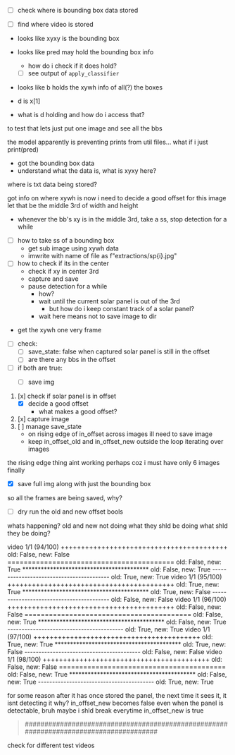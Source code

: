 - [ ] check where is bounding box data stored

 - [ ] find where video is stored

- looks like xyxy is the bounding box
- looks like pred may hold the bounding box info
  - how do i check if it does hold? 
  - [ ] see output of `apply_classifier`

- looks like b holds the xywh info of all(?) the boxes

- d is x[1]
- what is d holding and how do i access that?

to test that lets just put one image and see all the bbs

the model apparently is preventing prints from util files...
what if i just print(pred)

- got the bounding box data
- understand what the data is, what is xyxy here?

where is txt data being stored?

got info on where xywh is
now i need to decide a good offset for this image
let that be the middle 3rd of width and height 

- whenever the bb's xy is in the middle 3rd, take a ss, stop detection for a while

- [ ] how to take ss of a bounding box
  - get sub image using xywh data 
  - imwrite with name of file as f"extractions/sp{i}.jpg"
- [ ] how to check if its in the center
  - check if xy in center 3rd 
  - capture and save
  - pause detection for a while
    - how?
    - wait until the current solar panel is out of the 3rd 
      - but how do i keep constant track of a solar panel?
    - wait here means not to save image to dir


- get the xywh one very frame
- [ ] check:
  - [ ] save_state: false when captured solar panel is still in the offset
  - [ ] are there any bbs in the offset
- [ ] if both are true: 
  - [ ] save img


1. [x] check if solar panel is in offset 
   - [x] decide a good offset
     - what makes a good offset? 
2. [x] capture image
3. [ ] manage save_state
   - on rising edge of in_offset across images ill need to save image
   - keep in_offset_old and in_offset_new outside the loop iterating over images

the rising edge thing aint working perhaps coz i must have only 6 images finally

- [x] save full img along with just the bounding box

so all the frames are being saved, why?
- [ ] dry run the old and new offset bools

whats happening? 
old and new not doing what they shld be doing
what shld they be doing?

video 1/1 (94/100) 
+++++++++++++++++++++++++++++++++++++++++ old: False, new: False
========================================= old: False, new: True
***************************************** old: False, new: True
----------------------------------------- old: True, new: True
video 1/1 (95/100) 
+++++++++++++++++++++++++++++++++++++++++ old: True, new: True
***************************************** old: True, new: False
----------------------------------------- old: False, new: False
video 1/1 (96/100) 
+++++++++++++++++++++++++++++++++++++++++ old: False, new: False
========================================= old: False, new: True
***************************************** old: False, new: True
----------------------------------------- old: True, new: True
video 1/1 (97/100) 
+++++++++++++++++++++++++++++++++++++++++ old: True, new: True
***************************************** old: True, new: False
----------------------------------------- old: False, new: False
video 1/1 (98/100) 
+++++++++++++++++++++++++++++++++++++++++ old: False, new: False
========================================= old: False, new: True
***************************************** old: False, new: True
----------------------------------------- old: True, new: True

for some reason after it has once stored the panel, the next time it sees it, it isnt detecting it
why? 
in_offset_new becomes false even when the panel is detectable, bruh
maybe i shld break everytime in_offset_new is true

> ######################################################################################

check for different test videos